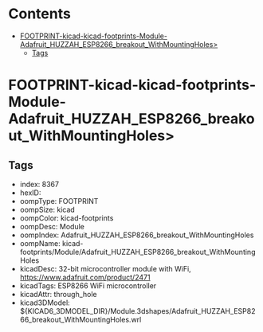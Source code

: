 



Contents
========

* [FOOTPRINT-kicad-kicad-footprints-Module-Adafruit_HUZZAH_ESP8266_breakout_WithMountingHoles>](#footprint-kicad-kicad-footprints-module-adafruit_huzzah_esp8266_breakout_withmountingholes)
	* [Tags](#tags)

# FOOTPRINT-kicad-kicad-footprints-Module-Adafruit_HUZZAH_ESP8266_breakout_WithMountingHoles>

## Tags

- index: 8367
- hexID: 
- oompType: FOOTPRINT
- oompSize: kicad
- oompColor: kicad-footprints
- oompDesc: Module
- oompIndex: Adafruit_HUZZAH_ESP8266_breakout_WithMountingHoles
- oompName: kicad-footprints/Module/Adafruit_HUZZAH_ESP8266_breakout_WithMountingHoles
- kicadDesc: 32-bit microcontroller module with WiFi, https://www.adafruit.com/product/2471
- kicadTags: ESP8266 WiFi microcontroller
- kicadAttr: through_hole
- kicad3DModel: ${KICAD6_3DMODEL_DIR}/Module.3dshapes/Adafruit_HUZZAH_ESP8266_breakout_WithMountingHoles.wrl
